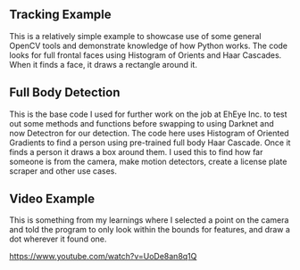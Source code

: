 ## Tracking Example

This is a relatively simple example to showcase use of some general OpenCV tools and demonstrate knowledge of how Python works. The code looks for full frontal faces using Histogram of Orients and Haar Cascades. When it finds a face, it draws a rectangle around it. 

## Full Body Detection

This is the base code I used for further work on the job at EhEye Inc. to test out some methods and functions before swapping to using Darknet and now Detectron for our detection. The code here uses Histogram of Oriented Gradients to find a person using pre-trained full body Haar Cascade. Once it finds a person it draws a box around them. I used this to find how far someone is from the camera, make motion detectors, create a license plate scraper and other use cases.

## Video Example

This is something from my learnings where I selected a point on the camera and told the program to only look within the bounds for features, and draw a dot wherever it found one.

https://www.youtube.com/watch?v=UoDe8an8q1Q
